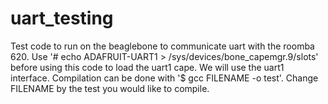 # uart_testing
Test code to run on the beaglebone to communicate uart with the roomba 620.
Use '# echo ADAFRUIT-UART1 > /sys/devices/bone_capemgr.9/slots' before using this code to load the uart1 cape. We will use the uart1 interface.
Compilation can be done with '$ gcc FILENAME -o test'. Change FILENAME by the test you would like to compile.
